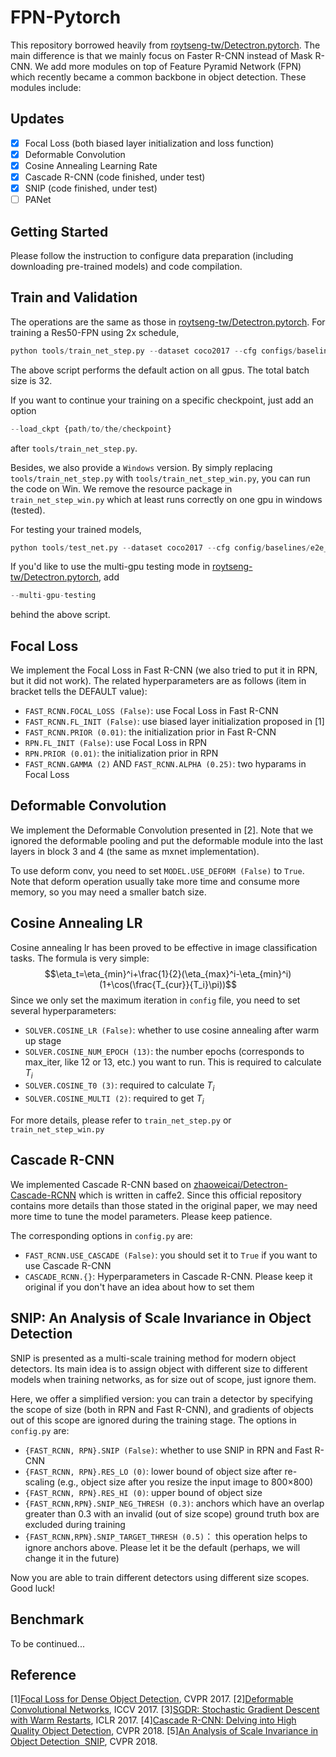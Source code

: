 # FPN-Pytorch

This repository borrowed heavily from [roytseng-tw/Detectron.pytorch](https://github.com/roytseng-tw/Detectron.pytorch). The main difference is that we mainly focus on Faster R-CNN instead of Mask R-CNN. We add more modules on top of Feature Pyramid Network (FPN) which recently became a common backbone in object detection. These modules include:

## Updates
- [x] Focal Loss (both biased layer initialization and loss function)
- [x] Deformable Convolution
- [x] Cosine Annealing Learning Rate
- [x] Cascade R-CNN (code finished, under test)
- [x] SNIP (code finished, under test)
- [ ] PANet

## Getting Started
Please follow the instruction to configure data preparation (including downloading pre-trained models) and code compilation.

## Train and Validation
The operations are the same as those in [roytseng-tw/Detectron.pytorch](https://github.com/roytseng-tw/Detectron.pytorch).
For training a Res50-FPN using 2x schedule,
```python
python tools/train_net_step.py --dataset coco2017 --cfg configs/baselines/e2e_faster_rcnn_R-50-FPN_2x.yaml --bs 32
```
The above script performs the default action on all gpus. The total batch size is 32.

If you want to continue your training on a specific checkpoint, just add an option
```python
--load_ckpt {path/to/the/checkpoint}
```
after `tools/train_net_step.py`.

Besides, we also provide a `Windows` version. By simply replacing `tools/train_net_step.py` with `tools/train_net_step_win.py`, you can run the code on Win. We remove the resource package in `train_net_step_win.py` which at least runs correctly on one gpu in windows (tested).

For testing your trained models,
```python
python tools/test_net.py --dataset coco2017 --cfg config/baselines/e2e_faster_rcnn_R-50-FPN_2x.yaml --load_ckpt {path/to/your/checkpoint}
```
If you'd like to use the multi-gpu testing mode in [roytseng-tw/Detectron.pytorch](https://github.com/roytseng-tw/Detectron.pytorch), add 
```python
--multi-gpu-testing
```
behind the above script.

## Focal Loss
We implement the Focal Loss in Fast R-CNN (we also tried to put it in RPN, but it did not work). The related hyperparameters are as follows (item in bracket tells the DEFAULT value):

- `FAST_RCNN.FOCAL_LOSS (False)`: use Focal Loss in Fast R-CNN
- `FAST_RCNN.FL_INIT (False)`: use biased layer initialization proposed in [1]
- `FAST_RCNN.PRIOR (0.01)`: the initialization prior in Fast R-CNN
- `RPN.FL_INIT (False)`: use Focal Loss in RPN
- `RPN.PRIOR (0.01)`: the initialization prior in RPN
- `FAST_RCNN.GAMMA (2)` AND `FAST_RCNN.ALPHA (0.25)`: two hyparams in Focal Loss

## Deformable Convolution
We implement the Deformable Convolution presented in [2]. Note that we ignored the deformable pooling and put the deformable module into the last layers in block 3 and 4 (the same as mxnet implementation).

To use deform conv, you need to set `MODEL.USE_DEFORM (False)` to `True`. Note that deform operation usually take more time and consume more memory, so you may need a smaller batch size.

## Cosine Annealing LR
Cosine annealing lr has been proved to be effective in image classification tasks. The formula is very simple:
$$\eta_t=\eta_{min}^i+\frac{1}{2}(\eta_{max}^i-\eta_{min}^i)(1+\cos(\frac{T_{cur}}{T_i}\pi))$$
Since we only set the maximum iteration in `config` file, you need to set several hyperparameters:

- `SOLVER.COSINE_LR (False)`: whether to use cosine annealing after warm up stage
- `SOLVER.COSINE_NUM_EPOCH (13)`: the number epochs (corresponds to max_iter, like 12 or 13, etc.) you want to run. This is required to calculate $T_i$
- `SOLVER.COSINE_T0 (3)`: required to calculate $T_i$
- `SOLVER.COSINE_MULTI (2)`: required to get $T_i$

For more details, please refer to `train_net_step.py` or `train_net_step_win.py`

## Cascade R-CNN
We implemented Cascade R-CNN based on [zhaoweicai/Detectron-Cascade-RCNN](https://github.com/zhaoweicai/Detectron-Cascade-RCNN) which is written in caffe2. Since this official repository contains more details than those stated in the original paper, we may need more time to tune the model parameters. Please keep patience.

The corresponding options in `config.py` are:

- `FAST_RCNN.USE_CASCADE (False)`:  you should set it to `True` if you want to use Cascade R-CNN
- `CASCADE_RCNN.{}`: Hyperparameters in Cascade R-CNN. Please keep it original if you don't have an idea about how to set them

## SNIP: An Analysis of Scale Invariance in Object Detection
SNIP is presented as a multi-scale training method for modern object detectors. Its main idea is to assign object with different size to different models when training networks, as for size out of scope, just ignore them. 

Here, we offer a simplified version: you can train a detector by specifying the scope of size (both in RPN and Fast R-CNN), and gradients of objects out of this scope are ignored during the training stage. The options in `config.py` are:

- `{FAST_RCNN, RPN}.SNIP (False)`: whether to use SNIP in RPN and Fast R-CNN
- `{FAST_RCNN, RPN}.RES_LO (0)`: lower bound of object size after re-scaling (e.g., object size after you resize the input image to 800$\times$800)
- `{FAST_RCNN, RPN}.RES_HI (0)`: upper bound of object size
- `{FAST_RCNN,RPN}.SNIP_NEG_THRESH (0.3)`:  anchors which have an overlap greater than 0.3 with an invalid (out of size scope) ground truth box are excluded during training
- `{FAST_RCNN,RPN}.SNIP_TARGET_THRESH (0.5)`： this operation helps to ignore anchors above. Please let it be the default (perhaps, we will change it in the future)

Now you are able to train different detectors using different size scopes. Good luck!

## Benchmark

To be continued...

## Reference
[1][Focal Loss for Dense Object Detection](https://arxiv.org/abs/1708.02002), CVPR 2017.
[2][Deformable Convolutional Networks](http://openaccess.thecvf.com/content_ICCV_2017/papers/Dai_Deformable_Convolutional_Networks_ICCV_2017_paper.pdf), ICCV 2017.
[3][SGDR: Stochastic Gradient Descent with Warm Restarts](https://arxiv.org/abs/1608.03983), ICLR 2017.
[4][Cascade R-CNN: Delving into High Quality Object Detection](https://arxiv.org/abs/1712.00726), CVPR 2018.
[5][An Analysis of Scale Invariance in Object Detection ­ SNIP](http://openaccess.thecvf.com/content_cvpr_2018/papers/Singh_An_Analysis_of_CVPR_2018_paper.pdf), CVPR 2018.